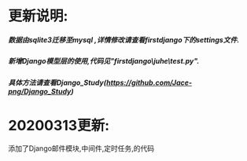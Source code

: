 # 更新说明:

##### 数据由sqlite3迁移至mysql ,详情修改请查看firstdjango下的settings文件. 

##### 新增Django模型层的使用,代码见"firstdjango\juhe\test.py".

##### 具体方法请查看Django_Study(https://github.com/Jace-png/Django_Study)



# 20200313更新:

添加了Django邮件模块,中间件,定时任务,的代码



